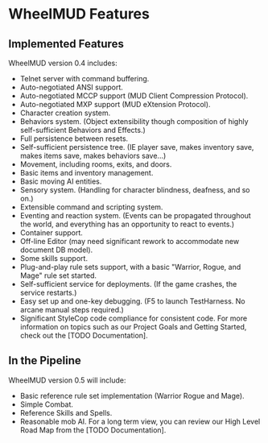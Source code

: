 # WheelMUD Features

## Implemented Features
WheelMUD version 0.4 includes:
* Telnet server with command buffering.
* Auto-negotiated ANSI support. 
* Auto-negotiated MCCP support (MUD Client Compression Protocol). 
* Auto-negotiated MXP support (MUD eXtension Protocol). 
* Character creation system.
* Behaviors system. (Object extensibility though composition of highly self-sufficient Behaviors and Effects.)
* Full persistence between resets.
* Self-sufficient persistence tree. (IE player save, makes inventory save, makes items save, makes behaviors save...)
* Movement, including rooms, exits, and doors.
* Basic items and inventory management.
* Basic moving AI entities. 
* Sensory system. (Handling for character blindness, deafness, and so on.) 
* Extensible command and scripting system. 
* Eventing and reaction system. (Events can be propagated throughout the world, and everything has an opportunity to react to events.) 
* Container support. 
* Off-line Editor (may need significant rework to accommodate new document DB model).
* Some skills support.
* Plug-and-play rule sets support, with a basic "Warrior, Rogue, and Mage" rule set started.
* Self-sufficient service for deployments. (If the game crashes, the service restarts.)
* Easy set up and one-key debugging. (F5 to launch TestHarness. No arcane manual steps required.)
* Significant StyleCop code compliance for consistent code.
For more information on topics such as our Project Goals and Getting Started, check out the [TODO Documentation].

## In the Pipeline
WheelMUD version 0.5 will include:
* Basic reference rule set implementation (Warrior Rogue and Mage). 
* Simple Combat. 
* Reference Skills and Spells. 
* Reasonable mob AI. 
For a long term view, you can review our High Level Road Map from the [TODO Documentation].
